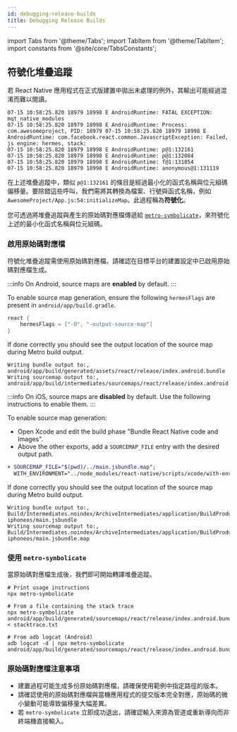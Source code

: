 ```yaml
---
id: debugging-release-builds
title: Debugging Release Builds
---
```


import Tabs from '@theme/Tabs'; import TabItem from '@theme/TabItem'; import constants from '@site/core/TabsConstants';

## 符號化堆疊追蹤

若 React Native 應用程式在正式版建置中拋出未處理的例外，其輸出可能經過混淆而難以閱讀。

```shell
07-15 10:58:25.820 18979 18998 E AndroidRuntime: FATAL EXCEPTION: mqt_native_modules
07-15 10:58:25.820 18979 18998 E AndroidRuntime: Process: com.awesomeproject, PID: 18979 07-15 10:58:25.820 18979 18998 E AndroidRuntime: com.facebook.react.common.JavascriptException: Failed, js engine: hermes, stack:
07-15 10:58:25.820 18979 18998 E AndroidRuntime: p@1:132161
07-15 10:58:25.820 18979 18998 E AndroidRuntime: p@1:132084
07-15 10:58:25.820 18979 18998 E AndroidRuntime: f@1:131854
07-15 10:58:25.820 18979 18998 E AndroidRuntime: anonymous@1:131119
```

在上述堆疊追蹤中，類似 `p@1:132161` 的條目是經過最小化的函式名稱與位元組碼偏移量。要除錯這些呼叫，我們需將其轉換為檔案、行號與函式名稱，例如 `AwesomeProject/App.js:54:initializeMap`。此過程稱為**符號化**。

您可透過將堆疊追蹤與產生的原始碼對應檔傳遞給 [`metro-symbolicate`](http://npmjs.com/package/metro-symbolicate)，來符號化上述的最小化函式名稱與位元組碼。

### 啟用原始碼對應檔

符號化堆疊追蹤需使用原始碼對應檔。請確認在目標平台的建置設定中已啟用原始碼對應檔生成。

<Tabs groupId="platform" queryString defaultValue={constants.defaultPlatform} values={constants.platforms} className="pill-tabs">
<TabItem value="android">

:::info
On Android, source maps are **enabled** by default.
:::

To enable source map generation, ensure the following `hermesFlags` are present in `android/app/build.gradle`.

```groovy
react {
    hermesFlags = ["-O", "-output-source-map"]
}
```

If done correctly you should see the output location of the source map during Metro build output.

```text
Writing bundle output to:, android/app/build/generated/assets/react/release/index.android.bundle
Writing sourcemap output to:, android/app/build/intermediates/sourcemaps/react/release/index.android.bundle.packager.map
```

</TabItem>
<TabItem value="ios">

:::info
On iOS, source maps are **disabled** by default. Use the following instructions to enable them.
:::

To enable source map generation:

- Open Xcode and edit the build phase "Bundle React Native code and images".
- Above the other exports, add a `SOURCEMAP_FILE` entry with the desired output path.

```diff
+ SOURCEMAP_FILE="$(pwd)/../main.jsbundle.map";
  WITH_ENVIRONMENT="../node_modules/react-native/scripts/xcode/with-environment.sh"
```

If done correctly you should see the output location of the source map during Metro build output.

```text
Writing bundle output to:, Build/Intermediates.noindex/ArchiveIntermediates/application/BuildProductsPath/Release-iphoneos/main.jsbundle
Writing sourcemap output to:, Build/Intermediates.noindex/ArchiveIntermediates/application/BuildProductsPath/Release-iphoneos/main.jsbundle.map
```

</TabItem>
</Tabs>

### 使用 `metro-symbolicate`

當原始碼對應檔生成後，我們即可開始轉譯堆疊追蹤。

```shell
# Print usage instructions
npx metro-symbolicate

# From a file containing the stack trace
npx metro-symbolicate android/app/build/generated/sourcemaps/react/release/index.android.bundle.map < stacktrace.txt

# From adb logcat (Android)
adb logcat -d | npx metro-symbolicate android/app/build/generated/sourcemaps/react/release/index.android.bundle.map
```

### 原始碼對應檔注意事項

- 建置過程可能生成多份原始碼對應檔，請確保使用範例中指定路徑的版本。
- 請確認使用的原始碼對應檔與當機應用程式的提交版本完全對應，原始碼的微小變動可能導致偏移量大幅差異。
- 若 `metro-symbolicate` 立即成功退出，請確認輸入來源為管道或重新導向而非終端機直接輸入。